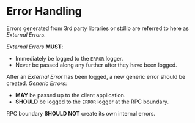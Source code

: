 # Error Handling

Errors generated from 3rd party libraries or stdlib are referred to here as
*External Errors*.


*External Errors* **MUST**:
* Immediately be logged to the `ERROR` logger.
* Never be passed along any further after they have been logged.


After an *External Error* has been logged, a new generic error should be
created.  *Generic Errors*:

* **MAY** be passed up to the client application.
* **SHOULD** be logged to the `ERROR` logger at the RPC boundary.


RPC boundary **SHOULD NOT** create its own internal errors.
